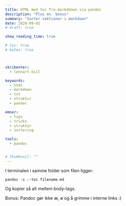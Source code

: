 ```yaml
---
title: HTML med toc fra markddown via pandoc
description: "Plus en  bonus"
summary: "Sorter sektioner i markdown"
date: 2020-09-02
# draft: true

show_reading_time: true

# toc: true
# katex: true



skribenter:
  - lennart-kiil

keywords:
  - html
  - markdown
  - txt
  - struktur
  - pandoc

emner:
  - tips
  - tricks
  - struktur
  - sortering

tools:
  - pandoc


# thumbnail: ""
---
```




I terminalen i samme folder som filen ligger:

```
pandoc -s --toc filename.md
```

Og kopier så alt mellem body-tags.


Bonus: Pandoc gør ikke æ, ø og å grimme i interne links :)
